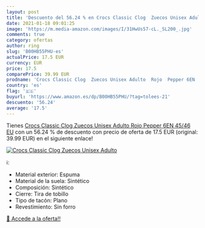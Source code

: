 ```yaml
---
layout: post
title: 'Descuento del 56.24 % en Crocs Classic Clog  Zuecos Unisex Adulto'
date: 2021-01-18 09:01:25
image: 'https://m.media-amazon.com/images/I/31HwUs57-cL._SL200_.jpg'
comments: true
category: ofertas
author: ring
slug: 'B00HB55PHU-es'
actualPrice: 17.5 EUR
currency: EUR
price: 17.5
comparePrice: 39.99 EUR
prodname: 'Crocs Classic Clog  Zuecos Unisex Adulto  Rojo  Pepper 6EN   45/46 EU'
country: 'es'
flag: '🇪🇸'
buyurl: 'https://www.amazon.es/dp/B00HB55PHU/?tag=tolees-21'
descuento: '56.24'
average: '17.5'
---
```


Tienes [Crocs Classic Clog  Zuecos Unisex Adulto  Rojo  Pepper 6EN   45/46 EU](https://www.amazon.es/dp/B00HB55PHU/?tag=tolees-21) con un 56.24 % de descuento con precio de oferta de 17.5 EUR (original: 39.99 EUR) en el siguiente enlace!

[![Crocs Classic Clog  Zuecos Unisex Adulto](https://m.media-amazon.com/images/I/31HwUs57-cL._SL200_.jpg)](https://www.amazon.es/dp/B00HB55PHU/?tag=tolees-21)

ℹ️:

- Material exterior: Espuma
- Material de la suela: Sintético
- Composición: Sintético
- Cierre: Tira de tobillo
- Tipo de tacón: Plano
- Revestimiento: Sin forro

[🛒 Accede a la oferta!!](https://www.amazon.es/dp/B00HB55PHU/?tag=tolees-21)
